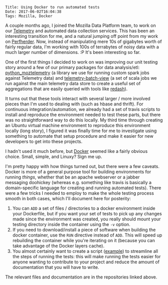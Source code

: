     Title: Using Docker to run automated tests
    Date: 2017-06-02T16:04:38
    Tags: Mozilla, Docker

A couple months ago, I joined the Mozilla Data Platform team, to work on our [Telemetry](https://wiki.mozilla.org/Telemetry)
and automated data collection services. This has been an interesting transition for me,
and a natural jumping off point from my work on [Perfherder](https://wiki.mozilla.org/EngineeringProductivity/Projects/Perfherder). Now, instead
of manipulating mere 10s of gigabytes worth of fairly regular data, I'm working with 100s of terrabytes of noisy data with a much larger number of dimensions. :P It's been interesting so far.

One of the first things I decided to work on was improving our unit testing story around
a few of our primary packages for data analysis/etl: [python_moztelemetry](https://github.com/mozilla/python_moztelemetry/) (a library we
use for running custom spark jobs against Telemetry data) and [telemetry-batch-view](https://github.com/mozilla/telemetry-batch-view/) (a
set of scala jobs we run against the main telemetry data store to create a useful set of
aggregations that are easily queried with tools like [redash](https://redash.io/)).

It turns out that these tools interact with several larger / more involved pieces than I'm
used to dealing with (such as hbase and thrift). For continuous integration/automation, we
already had a set of travis scripts to install and reproduce the environment needed to test
these parts, but there was no straightforward way to do this locally. My third time through
creating an Ubuntu virtual machine environment to reproduce this environment locally (long
story), I figured it was finally time for me to investigate using something to
automate that setup procedure and make it easier for new developers to get into these
projects.

I hadn't used it much before, but [Docker](https://docker.com) seemed like a fairly obvious
choice. Small, simple, and Linuxy? Sign me up.

I'm pretty happy with how things turned out, but there were a few caveats. Docker is more
of a general purpose tool for building environments for running *things*, whether that be an
apache webserver or a jabber messaging doohickey (whereas e.g. something like travis is
basically a domain-specific language for creating and running automated tests). There were a
few tricks I needed to employ to make the whole testing process smooth in both cases, which
I'll document here for posterity:

1. You can `ADD` a set of files / directories to a docker environment inside your Dockerfile,
but if you want your set of tests to pick up any changes made since the environment was
created, you really should mount your testing directory inside the container using the `-v`
option.
2. If you need to download/install a piece of software when building the docker container,
use the `RUN` directive instead of `ADD`. This will speed up rebuilding the container
while you're iterating on it (because you can take advantage of the Docker layers cache).
3. You almost certainly want to create a script ([example](https://github.com/mozilla/python_moztelemetry/blob/d2aa84bbac09465d38eeb0b5beb20edc7ddcc21b/runtests.sh)) to streamline all the steps of running the
tests: this will make running the tests easier for anyone wanting to contribute to your
project and reduce the amount of documentation that you will have to write.

The relevant files and documentation are in the repositories linked above.
